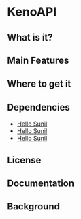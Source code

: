 # KenoAPI

## What is it?

## Main Features

## Where to get it

## Dependencies
* [Hello Sunil](https://hello-sunil.in)
* [Hello Sunil](https://hello-sunil.in)
* [Hello Sunil](https://hello-sunil.in)

## License

## Documentation

## Background

